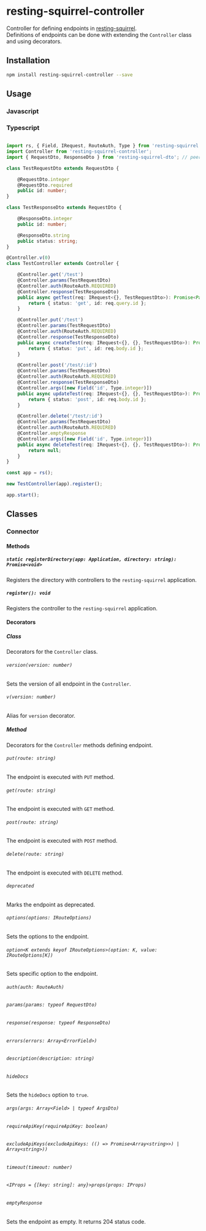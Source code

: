 # resting-squirrel-controller
Controller for defining endpoints in [resting-squirrel](https://www.npmjs.com/package/resting-squirrel).  
Definitions of endpoints can be done with extending the `Controller` class and using decorators.

## Installation
```bash
npm install resting-squirrel-controller --save
```

## Usage
### Javascript
### Typescript
```typescript

import rs, { Field, IRequest, RouteAuth, Type } from 'resting-squirrel'; // peer dependency
import Controller from 'resting-squirrel-controller';
import { RequestDto, ResponseDto } from 'resting-squirrel-dto'; // peer dependency

class TestRequestDto extends RequestDto {

	@RequestDto.integer
	@RequestDto.required
	public id: number;
}

class TestResponseDto extends RequestDto {

	@ResponseDto.integer
	public id: number;

	@ResponseDto.string
	public status: string;
}

@Controller.v(0)
class TestController extends Controller {

	@Controller.get('/test')
	@Controller.params(TestRequestDto)
	@Controller.auth(RouteAuth.REQUIRED)
	@Controller.response(TestResponseDto)
	public async getTest(req: IRequest<{}, TestRequestDto>): Promise<Partial<TestResponseDto>> {
		return { status: 'get', id: req.query.id };
	}

	@Controller.put('/test')
	@Controller.params(TestRequestDto)
	@Controller.auth(RouteAuth.REQUIRED)
	@Controller.response(TestResponseDto)
	public async createTest(req: IRequest<{}, {}, TestRequestDto>): Promise<Partial<TestResponseDto>> {
		return { status: 'put', id: req.body.id };
	}

	@Controller.post('/test/:id')
	@Controller.params(TestRequestDto)
	@Controller.auth(RouteAuth.REQUIRED)
	@Controller.response(TestResponseDto)
	@Controller.args([new Field('id', Type.integer)])
	public async updateTest(req: IRequest<{}, {}, TestRequestDto>): Promise<Partial<TestResponseDto>> {
		return { status: 'post', id: req.body.id };
	}

	@Controller.delete('/test/:id')
	@Controller.params(TestRequestDto)
	@Controller.auth(RouteAuth.REQUIRED)
	@Controller.emptyResponse
	@Controller.args([new Field('id', Type.integer)])
	public async deleteTest(req: IRequest<{}, {}, TestRequestDto>): Promise<null> {
		return null;
	}
}

const app = rs();

new TestController(app).register();

app.start();

```

## Classes
### Connector
#### Methods
##### `static registerDirectory(app: Application, directory: string): Promise<void>`
Registers the directory with controllers to the `resting-squirrel` application.
##### `register(): void`
Registers the controller to the `resting-squirrel` application.
#### Decorators
##### Class
Decorators for the `Controller` class.
###### `version(version: number)`
Sets the version of all endpoint in the `Controller`.
###### `v(version: number)`
Alias for `version` decorator.
##### Method
Decorators for the `Controller` methods defining endpoint.
###### `put(route: string)`
The endpoint is executed with `PUT` method.
###### `get(route: string)`
The endpoint is executed with `GET` method.
###### `post(route: string)`
The endpoint is executed with `POST` method.
###### `delete(route: string)`
The endpoint is executed with `DELETE` method.
###### `deprecated`
Marks the endpoint as deprecated.
###### `options(options: IRouteOptions)`
Sets the options to the endpoint.
###### `option<K extends keyof IRouteOptions>(option: K, value: IRouteOptions[K])`
Sets specific option to the endpoint.
###### `auth(auth: RouteAuth)`
###### `params(params: typeof RequestDto)`
###### `response(response: typeof ResponseDto)`
###### `errors(errors: Array<ErrorField>)`
###### `description(description: string)`
###### `hideDocs`
Sets the `hideDocs` option to `true`.
###### `args(args: Array<Field> | typeof ArgsDto)`
###### `requireApiKey(requireApiKey: boolean)`
###### `excludeApiKeys(excludeApiKeys: (() => Promise<Array<string>>) | Array<string>))`
###### `timeout(timeout: number)`
###### `<IProps = {[key: string]: any}>props(props: IProps)`
###### `emptyResponse`
Sets the endpoint as empty. It returns 204 status code.